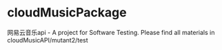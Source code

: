 # cloudMusicPackage
网易云音乐api - A project for Software Testing.
Please find all materials in cloudMusicAPI/mutant2/test
